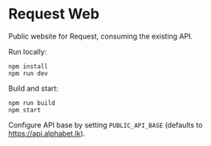 # Request Web

Public website for Request, consuming the existing API.

Run locally:

```
npm install
npm run dev
```

Build and start:

```
npm run build
npm start
```

Configure API base by setting `PUBLIC_API_BASE` (defaults to https://api.alphabet.lk).

